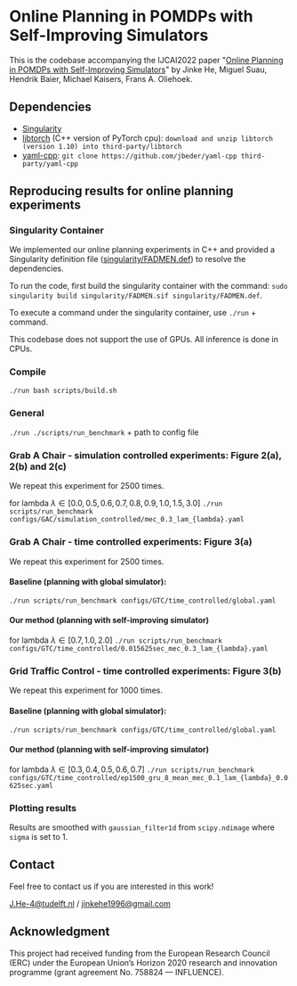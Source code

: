 # Online Planning in POMDPs with Self-Improving Simulators

This is the codebase accompanying the IJCAI2022 paper "[Online Planning in POMDPs with Self-Improving Simulators](https://arxiv.org/abs/2201.11404)" by Jinke He, Miguel Suau, Hendrik Baier, Michael Kaisers, Frans A. Oliehoek.

## Dependencies
* [Singularity](https://sylabs.io/docs/)
* [libtorch](https://pytorch.org/cppdocs/installing.html) (C++ version of PyTorch cpu): `download and unzip libtorch (version 1.10) into third-party/libtorch`
* [yaml-cpp](https://github.com/jbeder/yaml-cpp): `git clone https://github.com/jbeder/yaml-cpp third-party/yaml-cpp`

## Reproducing results for online planning experiments

### Singularity Container

We implemented our online planning experiments in C++ and provided a Singularity definition file ([singularity/FADMEN.def](singularity/FADMEN.def)) to resolve the dependencies. 

To run the code, first build the singularity container with the command: `sudo singularity build singularity/FADMEN.sif singularity/FADMEN.def`.

To execute a command under the singularity container, use `./run` + command.

This codebase does not support the use of GPUs. All inference is done in CPUs.

### Compile
`./run bash scripts/build.sh`

### General
`./run ./scripts/run_benchmark` + path to config file   

### Grab A Chair - simulation controlled experiments: Figure 2(a), 2(b) and 2(c)

We repeat this experiment for $2500$ times. 

for lambda $\lambda \in [0.0, 0.5, 0.6, 0.7, 0.8, 0.9, 1.0, 1.5, 3.0]$ `./run scripts/run_benchmark configs/GAC/simulation_controlled/mec_0.3_lam_{lambda}.yaml`

### Grab A Chair - time controlled experiments: Figure 3(a)

We repeat this experiment for $2500$ times. 

#### Baseline (planning with global simulator):

`./run scripts/run_benchmark configs/GTC/time_controlled/global.yaml`

#### Our method (planning with self-improving simulator)

for lambda $\lambda \in [0.7,1.0,2.0]$ `./run scripts/run_benchmark configs/GTC/time_controlled/0.015625sec_mec_0.3_lam_{lambda}.yaml`

### Grid Traffic Control - time controlled experiments: Figure 3(b)

We repeat this experiment for $1000$ times.

#### Baseline (planning with global simulator):

`./run scripts/run_benchmark configs/GTC/time_controlled/global.yaml`

#### Our method (planning with self-improving simulator)

for lambda $\lambda \in [0.3, 0.4, 0.5, 0.6, 0.7]$ `./run scripts/run_benchmark configs/GTC/time_controlled/ep1500_gru_8_mean_mec_0.1_lam_{lambda}_0.0625sec.yaml`

### Plotting results
Results are smoothed with `gaussian_filter1d` from `scipy.ndimage` where `sigma` is set to $1$. 

## Contact

Feel free to contact us if you are interested in this work! 

J.He-4@tudelft.nl / jinkehe1996@gmail.com

## Acknowledgment
This project had received funding from the European Research Council (ERC) under the European Union’s Horizon 2020 research and innovation programme (grant agreement No. 758824 — INFLUENCE).
